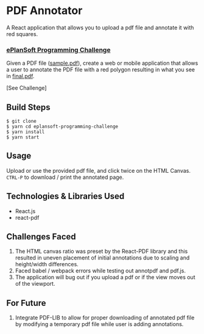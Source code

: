# PDF Annotator

A React application that allows you to upload a pdf file and annotate it with red squares.

### [ePlanSoft Programming Challenge](./Programming%20Challenge.pdf)

Given a PDF file ([sample.pdf](./public/sample/sample.pdf)), create a web or mobile application that allows a user to annotate the PDF file with a red polygon resulting in what you see in [final.pdf](./public/sample/final.pdf).

[See Challenge]

## Build Steps

```
$ git clone
$ yarn cd eplansoft-programming-challenge
$ yarn install
$ yarn start
```

## Usage

Upload or use the provided pdf file, and click twice on the HTML Canvas. `CTRL-P` to download / print the annotated page.

## Technologies & Libraries Used

- React.js
- react-pdf

## Challenges Faced

1. The HTML canvas ratio was preset by the React-PDF library and this resulted in uneven placement of initial annotations due to scaling and height/width differences.
2. Faced babel / webpack errors while testing out annotpdf and pdf.js.
3. The application will bug out if you upload a pdf or if the view moves out of the viewport.

## For Future

1. Integrate PDF-LIB to allow for proper downloading of annotated pdf file by modifying a temporary pdf file while user is adding annotations.
